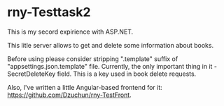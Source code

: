 # rny-Testtask2

This is my secord expirience with ASP.NET.

This litle server allows to get and delete some information about books.

Before using please consider stripping ".template" suffix of "appsettings.json.template" file. Currently, the only important thing in it - SecretDeleteKey field. This is a key used in book delete requests.

Also, I've written a little Angular-based frontend for it: https://github.com/Dzuchun/rny-TestFront.